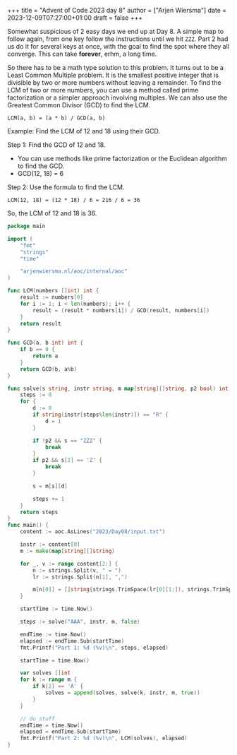 +++
title = "Advent of Code 2023 day 8"
author = ["Arjen Wiersma"]
date = 2023-12-09T07:27:00+01:00
draft = false
+++

Somewhat suspicious of 2 easy days we end up at Day 8. A simple map to follow again, from one key follow the instructions until we hit `ZZZ`. Part 2 had us do it for several keys at once, with the goal to find the spot where they all converge. This can take **forever**, erhm, a long time.

So there has to be a math type solution to this problem. It turns out to be a Least Common Multiple problem. It is the smallest positive integer that is divisible by two or more numbers without leaving a remainder. To find the LCM of two or more numbers, you can use a method called prime factorization or a simpler approach involving multiples. We can also use the Greatest Common Divisor (GCD) to find the LCM.

```text
LCM(a, b) = (a * b) / GCD(a, b)
```

Example: Find the LCM of 12 and 18 using their GCD.

Step 1: Find the GCD of 12 and 18.

-   You can use methods like prime factorization or the Euclidean algorithm to find the GCD.
-   GCD(12, 18) = 6

Step 2: Use the formula to find the LCM.

```text
LCM(12, 18) = (12 * 18) / 6 = 216 / 6 = 36
```

So, the LCM of 12 and 18 is 36.

```go
package main

import (
	"fmt"
	"strings"
	"time"

	"arjenwiersma.nl/aoc/internal/aoc"
)

func LCM(numbers []int) int {
	result := numbers[0]
	for i := 1; i < len(numbers); i++ {
		result = (result * numbers[i]) / GCD(result, numbers[i])
	}
	return result
}

func GCD(a, b int) int {
	if b == 0 {
		return a
	}
	return GCD(b, a%b)
}

func solve(s string, instr string, m map[string][]string, p2 bool) int {
	steps := 0
	for {
		d := 0
		if string(instr[steps%len(instr)]) == "R" {
			d = 1
		}

		if !p2 && s == "ZZZ" {
			break
		}
		if p2 && s[2] == 'Z' {
			break
		}

		s = m[s][d]

		steps += 1
	}
	return steps
}
func main() {
	content := aoc.AsLines("2023/Day08/input.txt")

	instr := content[0]
	m := make(map[string][]string)

	for _, v := range content[2:] {
		n := strings.Split(v, " = ")
		lr := strings.Split(n[1], ",")

		m[n[0]] = []string{strings.TrimSpace(lr[0][1:]), strings.TrimSpace(lr[1][:len(lr[1])-1])}
	}

	startTime := time.Now()

	steps := solve("AAA", instr, m, false)

	endTime := time.Now()
	elapsed := endTime.Sub(startTime)
	fmt.Printf("Part 1: %d (%v)\n", steps, elapsed)

	startTime = time.Now()

	var solves []int
	for k := range m {
		if k[2] == 'A' {
			solves = append(solves, solve(k, instr, m, true))
		}
	}

	// do stuff
	endTime = time.Now()
	elapsed = endTime.Sub(startTime)
	fmt.Printf("Part 2: %d (%v)\n", LCM(solves), elapsed)
}
```

